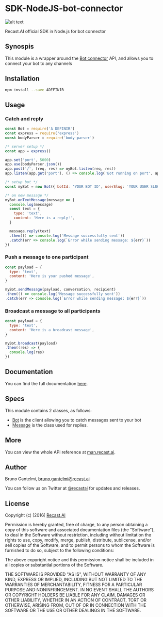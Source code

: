 # SDK-NodeJS-bot-connector

[logo]: https://camo.githubusercontent.com/619c851714395ac0957dd5a2bdf08dd4aefe0469/68747470733a2f2f63646e2e7265636173742e61692f626f742d636f6e6e6563746f722f626f742d636f6e6e6563746f722d6c6f676f2e706e67 "bot connector"

![alt text][logo]

Recast.AI official SDK in Node.js for bot connector

## Synospis

This module is a wrapper around the [Bot connector](https://botconnector.recast.ai) API, and allows you to connect your bot to any channels

## Installation

```bash
npm install --save ADEFINIR
```

## Usage

### Catch and reply

```js
const Bot = require('A DEFINIR')
const express = require('express')
const bodyParser = require('body-parser')

/* server setup */
const app = express()

app.set('port', 5000)
app.use(bodyParser.json())
app.post('/', (req, res) => myBot.listen(req, res))
app.listen(app.get('port'), () => console.log('Bot running on port', app.get('port')))

/* setup bot */
const myBot = new Bot({ botId: 'YOUR BOT ID', userSlug: 'YOUR USER SLUG', userToken: 'YOUR USER TOKEN' })

/* on new message */
myBot.onTextMessage(message => {
  console.log(message)
  const text = {
    type: 'text',
    content: 'Here is a reply!',
  }

  message.reply(text)
  .then(() => console.log('Message successfully sent'))
  .catch(err => console.log(`Error while sending message: ${err}`))
})
```

### Push a message to one participant

```js
const payload = {
  type: 'text',
  content: 'Here is your pushed message',
}

myBot.sendMessage(payload, conversation, recipient)
.then(() => console.log('Message successfully sent'))
.catch(err => console.log(`Error while sending message: ${err}`))
```

### Broadcast a message to all participants

```js
const payload = {
  type: 'text',
  content: 'Here is a broadcast message',
}

myBot.broadcast(payload)
.then((res) => {
  console.log(res)
})
```

## Documentation

You can find the full documentation [here](https://github.com/RecastAI/SDK-NodeJS-bot-connector/wiki).

## Specs

This module contains 2 classes, as follows:

* [Bot](https://github.com/RecastAI/SDK-NodeJS-bot-connector/wiki/Class-Bot) is the client allowing you to catch messages sent to your bot
* [Message](https://github.com/RecastAI/SDK-NodeJS-bot-connector/wiki/Class-Message) is the class used for replies.

## More

You can view the whole API reference at [man.recast.ai](https://man.recast.ai).

## Author

Bruno Gantelmi, bruno.gantelmi@recast.ai

You can follow us on Twitter at [@recastai](https://twitter.com/recastai) for updates and releases.

## License

Copyright (c) [2016] [Recast.AI](https://recast.ai)

Permission is hereby granted, free of charge, to any person obtaining a copy
of this software and associated documentation files (the "Software"), to deal
in the Software without restriction, including without limitation the rights
to use, copy, modify, merge, publish, distribute, sublicense, and/or sell
copies of the Software, and to permit persons to whom the Software is
furnished to do so, subject to the following conditions:

The above copyright notice and this permission notice shall be included in all
copies or substantial portions of the Software.

THE SOFTWARE IS PROVIDED "AS IS", WITHOUT WARRANTY OF ANY KIND, EXPRESS OR
IMPLIED, INCLUDING BUT NOT LIMITED TO THE WARRANTIES OF MERCHANTABILITY,
FITNESS FOR A PARTICULAR PURPOSE AND NONINFRINGEMENT. IN NO EVENT SHALL THE
AUTHORS OR COPYRIGHT HOLDERS BE LIABLE FOR ANY CLAIM, DAMAGES OR OTHER
LIABILITY, WHETHER IN AN ACTION OF CONTRACT, TORT OR OTHERWISE, ARISING FROM,
OUT OF OR IN CONNECTION WITH THE SOFTWARE OR THE USE OR OTHER DEALINGS IN THE
SOFTWARE.

